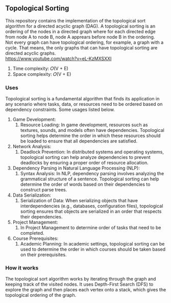 ## Topological Sorting
This repository contains the implementation of the topological sort algorithm for a directed acyclic graph (DAG). A topological sorting is an ordering of the nodes in a directed graph where for each directed edge from node A to node B, node A apprears before node B in the ordering.</br>
Not every graph can have topological ordering, for example, a graph with a cycle. That means, the only graphs that can have topological sorting are directed acyclic graphs.</br>
https://www.youtube.com/watch?v=eL-KzMXSXXI


1. Time complexity: 𝑂(V + E)
2. Space complexity: 𝑂(V + E)


### Uses
Topological sorting is a fundamental algorithm that finds its application in any scenario where tasks, data, or resources need to be ordered based on dependency constraints. Some usages listed below.
1. Game Development:
   1. Resource Loading: In game development, resources such as textures, sounds, and models often have dependencies. Topological sorting helps determine the order in which these resources should be loaded to ensure that all dependencies are satisfied.
2. Network Analysis:
   1. Deadlock Prevention: In distributed systems and operating systems, topological sorting can help analyze dependencies to prevent deadlocks by ensuring a proper order of resource allocation.
3. Dependency Parsing in Natural Language Processing (NLP):
   1. Syntax Analysis: In NLP, dependency parsing involves analyzing the grammatical structure of a sentence. Topological sorting can help determine the order of words based on their dependencies to construct parse trees.
4. Data Serialization:
   1. Serialization of Data: When serializing objects that have interdependencies (e.g., databases, configuration files), topological sorting ensures that objects are serialized in an order that respects their dependencies.
5. Project Management:
   1. In Project Management to determine order of tasks that need to be completed.
6. Course Prerequisites:
   1. Academic Planning: In academic settings, topological sorting can be used to determine the order in which courses should be taken based on their prerequisites.

### How it works
The topological sort algorithm works by iterating through the graph and keeping track of the visited nodes. It uses Depth-First Search (DFS) to explore the graph and then places each vertex onto a stack, which gives the topological ordering of the graph.